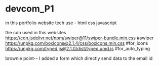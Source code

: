 # devcom_P1
in this portfolio website
tech use - html css javascript

the cdn used in this websites
https://cdn.jsdelivr.net/npm/swiper@11/swiper-bundle.min.css #swiper
https://unpkg.com/boxicons@2.1.4/css/boxicons.min.css #for_icons
https://unpkg.com/typed.js@2.1.0/dist/typed.umd.js #for_auto_typing

brownie point--
I added a form which directly send data to the email id
